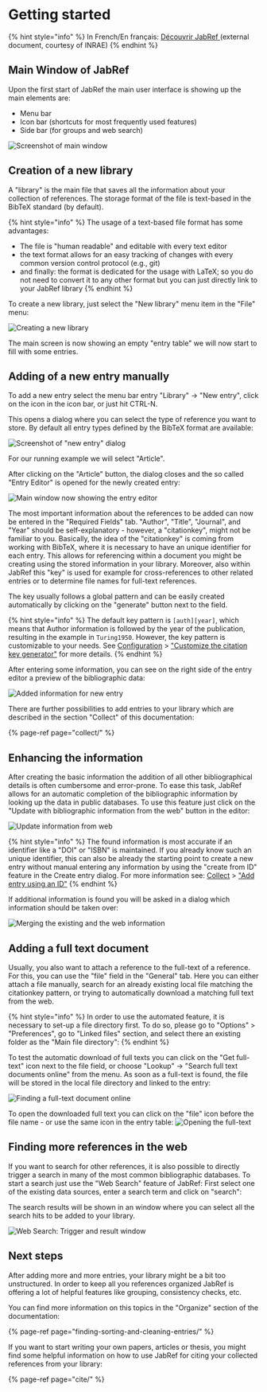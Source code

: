 # Getting started

{% hint style="info" %}
In French/En français: [Découvrir JabRef ](https://github.com/JabRef/user-documentation/raw/main/en/.gitbook/assets/infodoc-jabref-2020-09-09-1.pdf)\(external document, courtesy of INRAE\)
{% endhint %}

## Main Window of JabRef

Upon the first start of JabRef the main user interface is showing up the main elements are:

* Menu bar
* Icon bar \(shortcuts for most frequently used features\)
* Side bar \(for groups and web search\)

![Screenshot of main window](.gitbook/assets/getting-started-main-screen%20%281%29%20%281%29%20%282%29%20%282%29%20%282%29%20%282%29%20%282%29%20%282%29%20%282%29%20%283%29%20%283%29%20%283%29%20%283%29.png)

## Creation of a new library

A "library" is the main file that saves all the information about your collection of references. The storage format of the file is text-based in the BibTeX standard \(by default\).

{% hint style="info" %}
The usage of a text-based file format has some advantages:

* The file is "human readable" and editable with every text editor
* the text format allows for an easy tracking of changes with every common version control protocol \(e.g., git\)
* and finally: the format is dedicated for the usage with LaTeX; so you do not need to convert it to any other format but you can just directly link to your JabRef library
{% endhint %}

To create a new library, just select the "New library" menu item in the "File" menu:

![Creating a new library](.gitbook/assets/getting-started-new-library%20%281%29%20%281%29%20%282%29%20%282%29%20%282%29%20%282%29%20%281%29%20%282%29%20%282%29%20%284%29%20%284%29%20%284%29%20%283%29.png)

The main screen is now showing an empty "entry table" we will now start to fill with some entries.

## Adding of a new entry manually

To add a new entry select the menu bar entry "Library" -&gt; "New entry", click on the icon in the icon bar, or just hit CTRL-N.

This opens a dialog where you can select the type of reference you want to store. By default all entry types defined by the BibTeX format are available:

![Screenshot of &quot;new entry&quot; dialog](.gitbook/assets/getting-started-new-entry%20%282%29%20%282%29%20%282%29%20%282%29%20%282%29%20%282%29%20%282%29%20%283%29%20%283%29%20%283%29%20%281%29.png)

For our running example we will select "Article".

After clicking on the "Article" button, the dialog closes and the so called "Entry Editor" is opened for the newly created entry:

![Main window now showing the entry editor](.gitbook/assets/getting-started-entry-editor%20%282%29%20%282%29%20%282%29%20%282%29%20%282%29%20%282%29%20%282%29%20%282%29%20%282%29.png)

The most important information about the references to be added can now be entered in the "Required Fields" tab. "Author", "Title", "Journal", and "Year" should be self-explanatory - however, a "citationkey", might not be familiar to you. Basically, the idea of the "citationkey" is coming from working with BibTeX, where it is necessary to have an unique identifier for each entry. This allows for referencing within a document you might be creating using the stored information in your library. Moreover, also within JabRef this "key" is used for example for cross-references to other related entries or to determine file names for full-text references.

The key usually follows a global pattern and can be easily created automatically by clicking on the "generate" button next to the field.

{% hint style="info" %}
The default key pattern is `[auth][year]`, which means that Author information is followed by the year of the publication, resulting in the example in `Turing1950`. However, the key pattern is customizable to your needs. See [Configuration](https://docs.jabref.org/setup) &gt; ["Customize the citation key generator"](https://docs.jabref.org/setup/citationkeypatterns) for more details.
{% endhint %}

After entering some information, you can see on the right side of the entry editor a preview of the bibliographic data:

![Added information for new entry](.gitbook/assets/getting-started-filled-entry-editor%20%281%29%20%281%29%20%282%29%20%282%29%20%282%29%20%282%29%20%282%29%20%282%29%20%282%29%20%283%29.png)

There are further possibilities to add entries to your library which are described in the section "Collect" of this documentation:

{% page-ref page="collect/" %}

## Enhancing the information

After creating the basic information the addition of all other bibliographical details is often cumbersome and error-prone. To ease this task, JabRef allows for an automatic completion of the bibliographic information by looking up the data in public databases. To use this feature just click on the "Update with bibliographic information from the web" button in the editor:

![Update information from web](.gitbook/assets/getting-started-entry-editor-update-from-web%20%281%29%20%281%29%20%282%29%20%282%29%20%282%29%20%282%29%20%282%29%20%282%29%20%282%29%20%284%29%20%284%29%20%284%29%20%284%29.png)

{% hint style="info" %}
The found information is most accurate if an identifier like a "DOI" or "ISBN" is maintained. If you already know such an unique identifier, this can also be already the starting point to create a new entry without manual entering any information by using the "create from ID" feature in the Create entry dialog. For more information see: [Collect](https://docs.jabref.org/collect) &gt; ["Add entry using an ID"](https://docs.jabref.org/collect/add-entry-using-an-id)
{% endhint %}

If additional information is found you will be asked in a dialog which information should be taken over:

![Merging the existing and the web information](.gitbook/assets/getting-started-merge-entries%20%282%29%20%282%29%20%282%29%20%282%29%20%282%29%20%282%29%20%282%29%20%284%29%20%284%29%20%284%29%20%283%29.png)

## Adding a full text document

Usually, you also want to attach a reference to the full-text of a reference. For this, you can use the "file" field in the "General" tab. Here you can either attach a file manually, search for an already existing local file matching the citationkey pattern, or trying to automatically download a matching full text from the web.

{% hint style="info" %}
In order to use the automated feature, it is necessary to set-up a file directory first. To do so, please go to "Options" &gt; "Preferences", go to "Linked files" section, and select there an existing folder as the "Main file directory":
{% endhint %}

To test the automatic download of full texts you can click on the "Get full-text" icon next to the file field, or choose "Lookup" -&gt; "Search full text documents online" from the menu. As soon as a full-text is found, the file will be stored in the local file directory and linked to the entry:

![Finding a full-text document online](.gitbook/assets/getting-started-entry-editor-full-text%20%282%29%20%282%29%20%282%29%20%282%29%20%282%29%20%282%29%20%281%29%20%282%29.png)

To open the downloaded full text you can click on the "file" icon before the file name - or use the same icon in the entry table: ![Opening the full-text](.gitbook/assets/getting-started-open-fulltext%20%281%29%20%281%29%20%282%29%20%282%29%20%282%29%20%282%29%20%282%29%20%282%29%20%282%29%20%284%29%20%284%29%20%284%29%20%282%29.png)

## Finding more references in the web

If you want to search for other references, it is also possible to directly trigger a search in many of the most common bibliographic databases. To start a search just use the "Web Search" feature of JabRef: First select one of the existing data sources, enter a search term and click on "search":

The search results will be shown in an window where you can select all the search hits to be added to your library.

![Web Search: Trigger and result window](.gitbook/assets/getting-started-import-from-web%20%281%29%20%282%29%20%282%29%20%282%29%20%282%29%20%282%29%20%282%29%20%282%29%20%283%29%20%283%29%20%283%29%20%282%29.png)

## Next steps

After adding more and more entries, your library might be a bit too unstructured. In order to keep all you references organized JabRef is offering a lot of helpful features like grouping, consistency checks, etc.

You can find more information on this topics in the "Organize" section of the documentation:

{% page-ref page="finding-sorting-and-cleaning-entries/" %}

If you want to start writing your own papers, articles or thesis, you might find some helpful information on how to use JabRef for citing your collected references from your library:

{% page-ref page="cite/" %}

